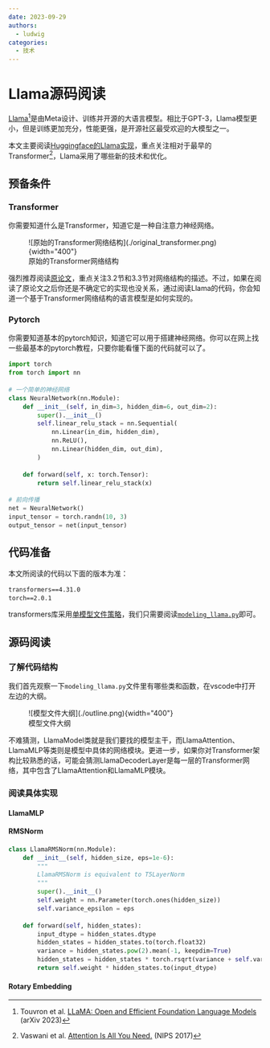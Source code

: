```yaml
---
date: 2023-09-29
authors:
  - ludwig
categories:
  - 技术
---
```


# Llama源码阅读

[Llama](https://ai.meta.com/blog/large-language-model-llama-meta-ai/)[^llama]是由Meta设计、训练并开源的大语言模型。相比于GPT-3，Llama模型更小，但是训练更加充分，性能更强，是开源社区最受欢迎的大模型之一。

本文主要阅读[Huggingface的Llama实现](https://huggingface.co/docs/transformers/v4.31.0/model_doc/llama)，重点关注相对于最早的Transformer[^attention]，Llama采用了哪些新的技术和优化。

<!-- more -->

## 预备条件

### Transformer

你需要知道什么是Transformer，知道它是一种自注意力神经网络。

<figure markdown>
  ![原始的Transformer网络结构](./original_transformer.png){width="400"}
  <figcaption>原始的Transformer网络结构</figcaption>
</figure>

强烈推荐阅读[原论文](https://proceedings.neurips.cc/paper_files/paper/2017/file/3f5ee243547dee91fbd053c1c4a845aa-Paper.pdf)，重点关注3.2节和3.3节对网络结构的描述。不过，如果在阅读了原论文之后你还是不确定它的实现也没关系，通过阅读Llama的代码，你会知道一个基于Transformer网络结构的语言模型是如何实现的。

### Pytorch

你需要知道基本的pytorch知识，知道它可以用于搭建神经网络。你可以在网上找一些最基本的pytorch教程，只要你能看懂下面的代码就可以了。

```python title="simple_network.py" linenums="1"
import torch
from torch import nn

# 一个简单的神经网络
class NeuralNetwork(nn.Module):
    def __init__(self, in_dim=3, hidden_dim=6, out_dim=2):
        super().__init__()
        self.linear_relu_stack = nn.Sequential(
            nn.Linear(in_dim, hidden_dim),
            nn.ReLU(),
            nn.Linear(hidden_dim, out_dim),
        )

    def forward(self, x: torch.Tensor):
        return self.linear_relu_stack(x)

# 前向传播
net = NeuralNetwork()
input_tensor = torch.randn(10, 3)
output_tensor = net(input_tensor)
```

## 代码准备

本文所阅读的代码以下面的版本为准：

```txt title="requirements.txt" linenums="1"
transformers==4.31.0
torch==2.0.1
```

transformers库采用[单模型文件策略](https://huggingface.co/blog/zh/transformers-design-philosophy)，我们只需要阅读[`modeling_llama.py`](https://github.com/huggingface/transformers/blob/v4.31.0/src/transformers/models/llama/modeling_llama.py)即可。

## 源码阅读

### 了解代码结构

我们首先观察一下`modeling_llama.py`文件里有哪些类和函数，在vscode中打开左边的大纲。

<figure markdown>
  ![模型文件大纲](./outline.png){width="400"}
  <figcaption>模型文件大纲</figcaption>
</figure>

不难猜测，LlamaModel类就是我们要找的模型主干，而LlamaAttention、LlamaMLP等类则是模型中具体的网络模块。更进一步，如果你对Transformer架构比较熟悉的话，可能会猜测LlamaDecoderLayer是每一层的Transformer网络，其中包含了LlamaAttention和LlamaMLP模块。

### 阅读具体实现

#### LlamaMLP

#### RMSNorm

```python title="modeling_llama.py" linenums="75-89"
class LlamaRMSNorm(nn.Module):
    def __init__(self, hidden_size, eps=1e-6):
        """
        LlamaRMSNorm is equivalent to T5LayerNorm
        """
        super().__init__()
        self.weight = nn.Parameter(torch.ones(hidden_size))
        self.variance_epsilon = eps

    def forward(self, hidden_states):
        input_dtype = hidden_states.dtype
        hidden_states = hidden_states.to(torch.float32)
        variance = hidden_states.pow(2).mean(-1, keepdim=True)
        hidden_states = hidden_states * torch.rsqrt(variance + self.variance_epsilon)
        return self.weight * hidden_states.to(input_dtype)
```

#### Rotary Embedding




[^llama]: Touvron et al. [LLaMA: Open and Efficient Foundation Language Models](https://arxiv.org/abs/2302.13971) (arXiv 2023)
[^attention]: Vaswani et al. [Attention Is All You Need.](https://proceedings.neurips.cc/paper_files/paper/2017/file/3f5ee243547dee91fbd053c1c4a845aa-Paper.pdf) (NIPS 2017)
